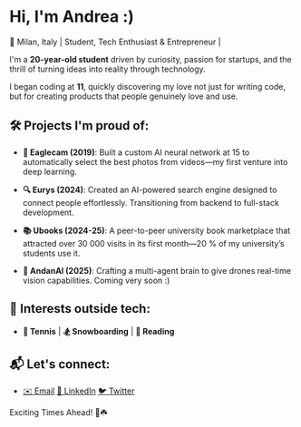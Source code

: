 # Hi, I'm Andrea :)

📍 Milan, Italy |  Student, Tech Enthusiast & Entrepreneur |

I'm a **20-year-old student** driven by curiosity, passion for startups, and the thrill of turning ideas into reality through technology.

I began coding at **11**, quickly discovering my love not just for writing code, but for creating products that people genuinely love and use.

## 🛠️ Projects I'm proud of:


- **🦅 Eaglecam (2019)**: Built a custom AI neural network at 15 to automatically select the best photos from videos—my first venture into deep learning.

- **🔍 Eurys (2024)**: Created an AI-powered search engine designed to connect people effortlessly. Transitioning from backend to full-stack development.

- **📚 Ubooks (2024-25)**: A peer-to-peer university book marketplace that attracted over 30 000 visits in its first month—20 % of my university’s students use it.

- **🤖 AndanAI (2025)**: Crafting a multi-agent brain to give drones real-time vision capabilities. Coming very soon :)

## 🎯 Interests outside tech:

- **🎾 Tennis** | **🏂 Snowboarding** | **📖 Reading**

## 📬 Let's connect:

- [✉️ Email](mailto:your.email@example.com) [🔗 LinkedIn](https://linkedin.com/in/yourusername) [🐦 Twitter](https://twitter.com/yourusername)

Exciting Times Ahead! 🌟☘️
